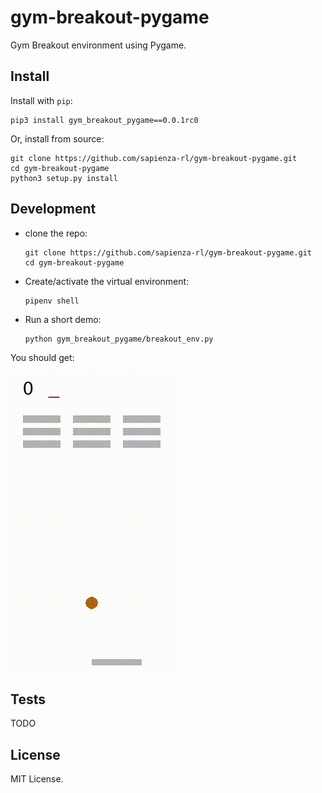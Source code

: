 # gym-breakout-pygame

Gym Breakout environment using Pygame.

## Install

Install with `pip`:

    pip3 install gym_breakout_pygame==0.0.1rc0
    
Or, install from source:

    git clone https://github.com/sapienza-rl/gym-breakout-pygame.git
    cd gym-breakout-pygame
    python3 setup.py install

## Development

- clone the repo:

      git clone https://github.com/sapienza-rl/gym-breakout-pygame.git
      cd gym-breakout-pygame
    
- Create/activate the virtual environment:

      pipenv shell
    
- Run a short demo:

      python gym_breakout_pygame/breakout_env.py
      
You should get:

![](docs/breakout-example.gif)

## Tests

TODO

## License

MIT License.